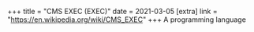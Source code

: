 +++
title = "CMS EXEC (EXEC)"
date = 2021-03-05
[extra]
link = "https://en.wikipedia.org/wiki/CMS_EXEC"
+++
A programming language

